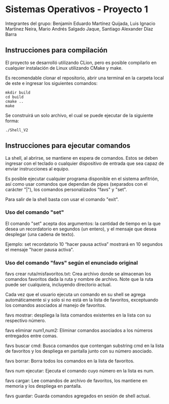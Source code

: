 # Sistemas Operativos - Proyecto 1
Integrantes del grupo: Benjamín Eduardo Martínez Quijada, Luis Ignacio Martínez Neira, Mario Andrés Salgado Jaque, Santiago Alexander Díaz Barra

## Instrucciones para compilación
El proyecto se desarrolló utilizando CLion, pero es posible compilarlo en cualquier instalación de Linux utilizando CMake y make.

Es recomendable clonar el repositorio, abrir una terminal en la carpeta local de este e ingresar los siguientes comandos:
```
mkdir build
cd build
cmake ..
make
```
Se construirá un solo archivo, el cual se puede ejecutar de la siguiente forma:
```
./Shell_V2
```

## Instrucciones para ejecutar comandos
La shell, al abrirse, se mantiene en espera de comandos. Estos se deben ingresar con el teclado o cualquier dispositivo de entrada que sea capaz de enviar instrucciones al equipo.

Es posible ejecutar cualquier programa disponible en el sistema anfitrión, así como usar comandos que dependan de pipes (separados con el carácter "|"), los comandos personalizados "favs" y "set".

Para salir de la shell basta con usar el comando "exit".

### Uso del comando "set"
El comando "set" acepta dos argumentos: la cantidad de tiempo en la que desea un recordatorio en segundos (un entero), y el mensaje que desea desplegar (una cadena de texto).

Ejemplo: set recordatorio 10 “hacer pausa activa” mostrará en 10 segundos el mensaje "hacer pausa activa".

### Uso del comando "favs" según el enunciado original
favs crear ruta/misfavoritos.txt: Crea archivo donde se almacenan los comandos favoritos dada la ruta y nombre de archivo. Note que la ruta puede ser cualquiera, incluyendo directorio actual.

Cada vez que el usuario ejecuta un comando en su shell se agrega automáticamente si y solo si no está en la lista de favoritos, exceptuando los comandos asociados al manejo de favoritos.

favs mostrar: despliega la lista comandos existentes en la lista con su respectivo número.

favs eliminar num1,num2: Eliminar comandos asociados a los números entregados entre comas.

favs buscar cmd: Busca comandos que contengan substring cmd en la lista de favoritos y los despliega en pantalla junto con su número asociado.

favs borrar: Borra todos los comandos en la lista de favoritos.

favs num ejecutar: Ejecuta el comando cuyo número en la lista es num.

favs cargar: Lee comandos de archivo de favoritos, los mantiene en memoria y los despliega en pantalla.

favs guardar: Guarda comandos agregados en sesión de shell actual.
